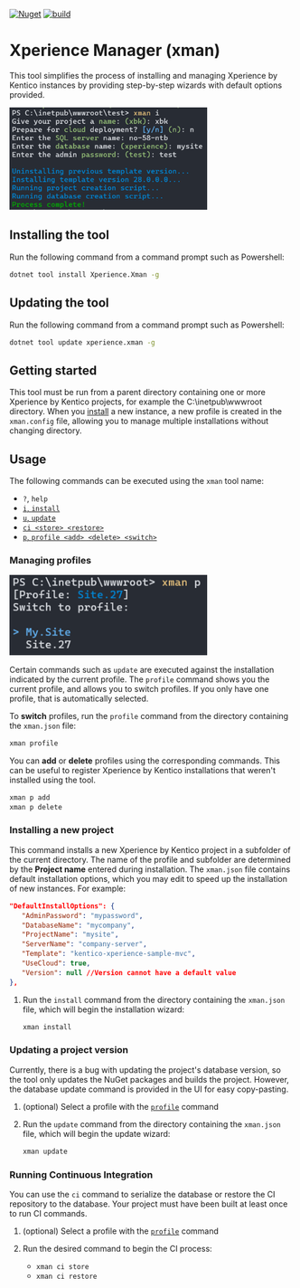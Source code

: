 [![Nuget](https://img.shields.io/nuget/v/Xperience.Xman)](https://www.nuget.org/packages/Xperience.Xman#versions-body-tab)
[![build](https://github.com/kentico-ericd/xperience-manager/actions/workflows/build.yml/badge.svg)](https://github.com/kentico-ericd/xperience-manager/actions/workflows/build.yml)

# Xperience Manager (xman)

This tool simplifies the process of installing and managing Xperience by Kentico instances by providing step-by-step wizards with default options provided.

<img src="https://raw.githubusercontent.com/kentico-ericd/xperience-manager/master/img/screenshot.png" width="350">

## Installing the tool

Run the following command from a command prompt such as Powershell:

```bash
dotnet tool install Xperience.Xman -g
```

## Updating the tool

Run the following command from a command prompt such as Powershell:

```bash
dotnet tool update xperience.xman -g
```

## Getting started

This tool must be run from a parent directory containing one or more Xperience by Kentico projects, for example the C:\inetpub\wwwroot directory. When you [install](#installing-a-new-project) a new instance, a new profile is created in the `xman.config` file, allowing you to manage multiple installations without changing directory.

## Usage

The following commands can be executed using the `xman` tool name:

- `?`, `help`
- [`i`, `install`](#installing-a-new-project)
- [`u`, `update`](#updating-a-project-version)
- [`ci <store> <restore>`](#running-continuous-integration)
- [`p`, `profile <add> <delete> <switch>`](#managing-profiles)

### Managing profiles

<img src="https://raw.githubusercontent.com/kentico-ericd/xperience-manager/master/img/profiles.png" width="350">

Certain commands such as `update` are executed against the installation indicated by the current profile. The `profile` command shows you the current profile, and allows you to switch profiles. If you only have one profile, that is automatically selected.

To __switch__ profiles, run the `profile` command from the directory containing the `xman.json` file:

```bash
xman profile
```

You can __add__ or __delete__ profiles using the corresponding commands. This can be useful to register Xperience by Kentico installations that weren't installed using the tool.

```bash
xman p add
xman p delete
```

### Installing a new project

This command installs a new Xperience by Kentico project in a subfolder of the current directory. The name of the profile and subfolder are determined by the __Project name__ entered during installation. The `xman.json` file contains default installation options, which you may edit to speed up the installation of new instances. For example:

```json
"DefaultInstallOptions": {
   "AdminPassword": "mypassword",
   "DatabaseName": "mycompany",
   "ProjectName": "mysite",
   "ServerName": "company-server",
   "Template": "kentico-xperience-sample-mvc",
   "UseCloud": true,
   "Version": null //Version cannot have a default value
},
```

1. Run the `install` command from the directory containing the `xman.json` file, which will begin the installation wizard:

   ```bash
   xman install
   ```

### Updating a project version

Currently, there is a bug with updating the project's database version, so the tool only updates the NuGet packages and builds the project. However, the database update command is provided in the UI for easy copy-pasting.

1. (optional) Select a profile with the [`profile`](#managing-profiles) command
1. Run the `update` command from the directory containing the `xman.json` file, which will begin the update wizard:

   ```bash
   xman update
   ```

### Running Continuous Integration

You can use the `ci` command to serialize the database or restore the CI repository to the database. Your project must have been built at least once to run CI commands.

1. (optional) Select a profile with the [`profile`](#managing-profiles) command
2. Run the desired command to begin the CI process:

   - `xman ci store`
   - `xman ci restore`
